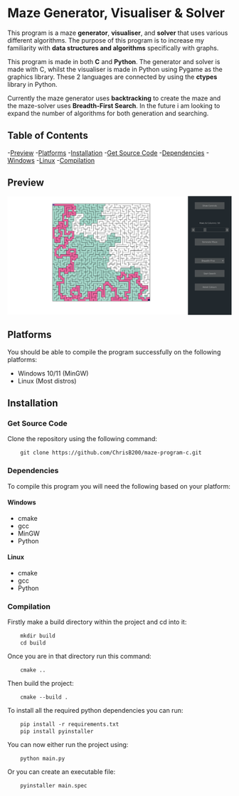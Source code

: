 # Maze Generator, Visualiser & Solver
This program is a maze **generator**, **visualiser**, and **solver** that uses various different algorithms. The purpose of this program is to increase my familiarity with **data structures and algorithms** specifically with graphs.

This program is made in both **C** and **Python**. The generator and solver is made with C, whilst the visualiser is made in Python using Pygame as the graphics library. These 2 languages are connected by using the **ctypes** library in Python.

Currently the maze generator uses **backtracking** to create the maze and the maze-solver uses **Breadth-First Search**. In the future i am looking to expand the number of algorithms for both generation and searching.

## Table of Contents
-[Preview](#preview)
-[Platforms](#platforms)
-[Installation](#installation)
    -[Get Source Code](#get-source-code)
    -[Dependencies](#dependencies)
        -[Windows](#windows)
        -[Linux](#linux)
    -[Compilation](#compilation)

## Preview
![Preview image of the application](images/preview.png)

## Platforms
You should be able to compile the program successfully on the following platforms:
* Windows 10/11 (MinGW)
* Linux (Most distros)

## Installation
### Get Source Code
Clone the repository using the following command:
```git
    git clone https://github.com/ChrisB200/maze-program-c.git
```
### Dependencies
To compile this program you will need the following based on your platform:
#### Windows
* cmake
* gcc
* MinGW
* Python
#### Linux
* cmake
* gcc
* Python
### Compilation
Firstly make a build directory within the project and cd into it:
```
    mkdir build
    cd build
```

Once you are in that directory run this command:
```
    cmake ..
```

Then build the project:
```
    cmake --build .
```

To install all the required python dependencies you can run:
```
    pip install -r requirements.txt
    pip install pyinstaller
```

You can now either run the project using:
```
    python main.py
```

Or you can create an executable file:
```
    pyinstaller main.spec
```
